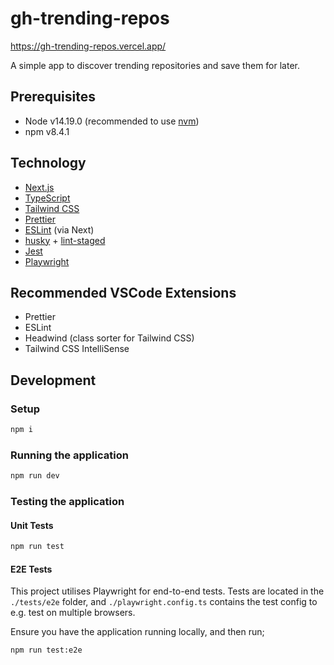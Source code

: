 # gh-trending-repos

https://gh-trending-repos.vercel.app/

A simple app to discover trending repositories and save them for later.

## Prerequisites

- Node v14.19.0 (recommended to use [nvm](https://github.com/nvm-sh/nvm))
- npm v8.4.1

## Technology

- [Next.js](https://nextjs.org/)
- [TypeScript](https://www.typescriptlang.org/)
- [Tailwind CSS](https://tailwindcss.com/)
- [Prettier](https://prettier.io/)
- [ESLint](https://nextjs.org/docs/basic-features/eslint) (via Next)
- [husky](https://github.com/typicode/husky) + [lint-staged](https://github.com/okonet/lint-staged)
- [Jest](https://jestjs.io/)
- [Playwright](https://playwright.dev/)

## Recommended VSCode Extensions

- Prettier
- ESLint
- Headwind (class sorter for Tailwind CSS)
- Tailwind CSS IntelliSense

## Development

### Setup

```bash
npm i
```

### Running the application

```bash
npm run dev
```

### Testing the application

#### Unit Tests

```bash
npm run test
```

#### E2E Tests

This project utilises Playwright for end-to-end tests. Tests are located in the `./tests/e2e` folder, and `./playwright.config.ts` contains the test config to e.g. test on multiple browsers.

Ensure you have the application running locally, and then run;

```bash
npm run test:e2e
```
